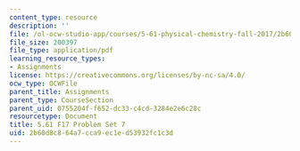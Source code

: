 ```yaml
---
content_type: resource
description: ''
file: /ol-ocw-studio-app/courses/5-61-physical-chemistry-fall-2017/2b60d8c864a7cca9ec1ed53932fc1c3d_MIT5_61F17_pset7.pdf
file_size: 200397
file_type: application/pdf
learning_resource_types:
- Assignments
license: https://creativecommons.org/licenses/by-nc-sa/4.0/
ocw_type: OCWFile
parent_title: Assignments
parent_type: CourseSection
parent_uid: 0755204f-f652-dc33-c4cd-3284e2e6c28c
resourcetype: Document
title: 5.61 F17 Problem Set 7
uid: 2b60d8c8-64a7-cca9-ec1e-d53932fc1c3d
---
```

